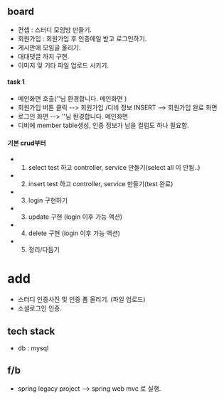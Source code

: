## board
- 컨셉 : 스터디 모임방 만들기.
- 회원가입 : 회원가입 후 인증메일 받고 로그인하기.
- 게시판에 모임글 올리기.
- 대대댓글 까지 구현. 
- 이미지 및 기타 파일 업로드 시키기.

#### task 1
- 메인화면 호출(''님 환경합니다. 메인화면 )
- 회원가입 버튼 클릭 --> 회원가입 /디비 정보 INSERT --> 회원가입 완료 화면
- 로그인 화면 --> ''님 환경합니다. 메인화면 
- 디비에 member table생성, 인증 정보가 남을 컬럼도 하나 필요함.

#### 기본 crud부터
- 1. select test 하고 controller, service 만들기(select all 이 안됨..) 
- 2. insert test 하고 controller, service 만들기(test 완료)
- 3. login 구현하기
- 3. update 구현 (login 이후 가능 액션)
- 4. delete 구현 (login 이후 가능 액션)
- 5. 정리/다듬기


# add
- 스터디 인증사진 및 인증 폼 올리기. (파일 업로드) 
- 소셜로그인 인증.

## tech stack
- db : mysql

## f/b
- spring legacy project --> spring web mvc 로 실행. 